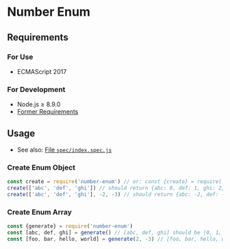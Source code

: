 # Number Enum

## Requirements

### For Use

* ECMAScript 2017

### For Development

* Node.js ≥ 8.9.0
* [Former Requirements](#for-use)

## Usage

* See also: [File `spec/index.spec.js`](https://goo.gl/3k6Hsh)

### Create Enum Object

```javascript
const create = require('number-enum') // or: const {create} = require('number-enum')
create(['abc', 'def', 'ghi']) // should return {abc: 0, def: 1, ghi: 2}
create(['abc', 'def', 'ghi'], -2, -3) // should return {abc: -2, def: -5, ghi: -7}
```

### Create Enum Array

```javascript
const {generate} = require('number-enum')
const [abc, def, ghi] = generate() // [abc, def, ghi] should be [0, 1, 2]
const [foo, bar, hello, world] = generate(2, -3) // [foo, bar, hello, world] should be [2, -1, -4, -7]
```
